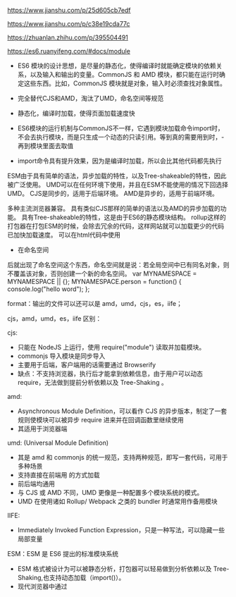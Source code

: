 
https://www.jianshu.com/p/25d605cb7edf

https://www.jianshu.com/p/c38e19cda77c

https://zhuanlan.zhihu.com/p/395504491


https://es6.ruanyifeng.com/#docs/module


- ES6 模块的设计思想，是尽量的静态化，使得编译时就能确定模块的依赖关系，以及输入和输出的变量。CommonJS 和 AMD 模块，都只能在运行时确定这些东西。比如，CommonJS 模块就是对象，输入时必须查找对象属性。


- 完全替代CJS和AMD，淘汰了UMD，命名空间等规范
- 静态化，编译时加载，使得页面加载速度快
- ES6模块的运行机制与CommonJS不一样，它遇到模块加载命令import时，不会去执行模块，而是只生成一个动态的只读引用。等到真的需要用到时，- 再到模块里面去取值
- import命令具有提升效果，因为是编译时加载，所以会比其他代码都先执行


ESM由于具有简单的语法，异步加载的特性，以及Tree-shakeable的特性，因此被广泛使用。
UMD可以在任何环境下使用，并且在ESM不能使用的情况下回选择UMD。
CJS是同步的，适用于后端环境。
AMD是异步的，适用于前端环境。

多种主流浏览器兼容。
具有类似CJS那样的简单的语法以及AMD的异步加载的功能。
具有Tree-shakeable的特性，这是由于ES6的静态模块结构。
rollup这样的打包器在打包ESM的时候，会除去冗余的代码，这样网站就可以加载更少的代码已加快加载速度。
可以在html代码中使用




- 在命名空间


后就出现了命名空间这个东西，命名空间就是说：若全局空间中已有同名对象，则不覆盖该对象，否则创建一个新的命名空间。
var MYNAMESPACE = MYNAMESPACE || {};
MYNAMESPACE.person = function() {
    console.log("hello word");
};















format：输出的文件可以还可以是 amd，umd，cjs，es，iife；

cjs，amd，umd，es，iife 区别：

cjs:

- 只能在 NodeJS 上运行，使用 require("module") 读取并加载模块。
- commonjs 导入模块是同步导入
- 主要用于后端，客户端用的话需要通过 Browserify
- 缺点：不支持浏览器，执行后才能拿到依赖信息，由于用户可以动态 require，无法做到提前分析依赖以及 Tree-Shaking 。

amd:

- Asynchronous Module Definition，可以看作 CJS 的异步版本，制定了一套规则使模块可以被异步 require 进来并在回调函数里继续使用
- 其适用于浏览器端

umd: (Universal Module Definition)

- 其是 amd 和 commonjs 的统一规范，支持两种规范，即写一套代码，可用于多种场景
- 支持直接在前端用 <script src="lib.umd.js"></script> 的方式加载
- 前后端均通用
- 与 CJS 或 AMD 不同，UMD 更像是一种配置多个模块系统的模式。
- UMD 在使用诸如 Rollup/ Webpack 之类的 bundler 时通常用作备用模块

IIFE:

- Immediately Invoked Function Expression，只是一种写法，可以隐藏一些局部变量

ESM：ESM 是 ES6 提出的标准模块系统

- ESM 格式被设计为可以被静态分析，打包器可以轻易做到分析依赖以及 Tree-Shaking,也支持动态加载（import()）。
- 现代浏览器中通过 <script type="module"> 直接导入
- 使用 import export 来管理依赖
- node 也开始支持
  > node 支持 ESModule node 最新版本进一步增强了对 ESModule 的支出，只需要在 package.json 增加一个选项即可 "type":"module"
- 很多浏览器开始支持
